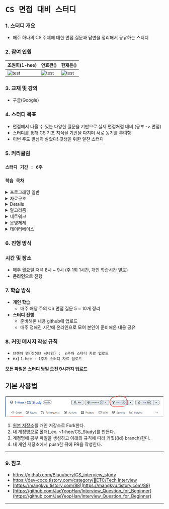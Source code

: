 
# `CS 면접 대비 스터디 `

### 1. 스터디  개요
-   매주 하나의 CS 주제에 대한 면접 질문과 답변을 정리해서 공유하는 스터디

### 2. 참여 인원
|조원희(1-hee)|안효관()|한재윤()|
|---|---|---|
|<img src="https://avatars.githubusercontent.com/u/79094527?v=4" alt="test" width="180" height="180"/> | <img src="" alt="test" width="180" height="180"/> | <img src="" alt="test" width="180" height="180"/> |

### 3. 교재 및 강의
-  구글(Google)

### 4. 스터디 목표
- 면접에서 나올 수 있는 다양한 질문을 기반으로 실제 면접처럼 대비 (공부 -> 면접)
- 스터디를 통해 CS 기초 지식을 기반을 다지며 서로 동기를 부여함
- 이번 주도 열심히 살았다! 갓생을 위한 알찬 스터디

### 5. 커리큘럼
### `스터디 기간 : 6주`
### `학습 목차`

<details>
<summary>프로그래밍 일반</summary>
<div markdown="1">
<div> 1. 객체지향 프로그래밍(OOP) </div>
<div> 2. REST API </div>
<div> 3. GIT & GITHUB </div>
<div> 4. 개발 방법론 </div>
<div> 5. 디자인 패턴 </div>
<div> 6. 비동기 처리 </div>
<div> 7. 프레임워크 vs 라이브러리 </div>        
</div>
</details>

<details>
<summary>자료구조</summary>
    1.  Array, Vector, Linked list
    2.  Stack, Queue
    3.  Deque
    4.  Priority Queue, Heqp
    5.  Hash
    6.  Graph
    7.  Tree
    8.  Tree
    9.  union-find 
</details>
<details>
<summary자료구조</summary>
<div markdown="1">
<div> 1. Array, Vector, Linked list </div>
<div> 2. Stack, Queue </div>
<div> 3. Deque </div>
<div> 4. Priority Queue, Heqp </div>
<div> 5. Hash </div>
<div> 6. Graph </div>
<div> 7.  Tree </div>        
<div> 8. union-find </div>
</div>
</details>

<details>
<summary>알고리즘</summary>
<div>1. 시간복잡도</div>
<div>2.  정렬(버블/선택/퀵/병합/삽입)</div>
<div>3.  재귀</div>
<div>4.  dp</div>
<div>5.  그래프 기초(dfs bfs) + 백트래킹</div>
<div>6.  그래프 심화(벨만포드 / 다익스트라 / 플로이드와샬)</div>
<div>7.  mst</div>        
<div>8.  분할정복 / 이분탐색</div>
<div>9.  그리디</div>
</details>

<details>
<summary>네트워크</summary>
<div>1.  HTTP HTTPS, HTTP Method</div>
<div>2.  TCP와 UDP</div>
<div>3.  TCP 3way / 4way handshake</div>
<div>4.  쿠키와 세션</div>
<div>5.  www.naver.com에  접속할 떄 생기는 일</div>
<div>6.  OSI 7계층</div>
<div>7.  DNS</div>        
<div>8.  라우터 / 라우팅 알고리즘</div>
<div>9.  웹소켓</div>
</details>

<details>
<summary>운영체제</summary>
<div>1.  프로세스와 스레드의 차이</div>
<div>2.  데드락</div>
<div>3.  세마포어 & 뮤텍스</div>
<div>4.  컨텍스트 스위칭</div>
<div>5.  선점형 스케줄링 비선점형 스케줄링</div>
<div>6.  paging system segmentation system</div>
<div>7.  paging algorithm</div>        
<div>8.  caching</div>
<div>9.  가상 메모리(단편화) + page fault</div>
<div>10.  메모리 구조</div>
<div>11.  디스크 스케줄링</div>
<div>12.  raid</div>

</details>
    
<details>
<summary>데이터베이스</summary>
<div>1.  데이터베이스 기본 개념</div>
<div>2.  데이터베이스 언어 (sql: ddl dml dcl)</div>
<div>3.  RDBMS와 NoSql</div>
<div>4.  인덱싱</div>
<div>5.  정규화</div>
<div>6.  반정규화</div>
<div>7.  트랜젝션</div>        
<div>8.  join</div>
</details>

### 6. 진행 방식
### 시간 및 장소
-  매주 월요일 저녁 8시 ~ 9시 (주 1회 1시간, 개인 학습시간 별도)
-   **온라인**으로 진행

### 7. 학습 방식
-   **개인 학습**
    - 매주 해당 주의 CS 면접 질문 5 ~ 10개 정리
-   **스터디 진행**
    -   준비해온 내용 github에 업로드
    -   매주 정해진 시간에 온라인으로 모여 본인이 준비해온 내용 공유

### 8. 커밋 메시지 작성 규칙
- `브랜치 명(깃허브 닉네임) :  n주차 스터디 자료 업로드`
- ex) `1-hee : 1주차 스터디 자료 업로드`

**모든 파일은 스터디 당일 오전 9시까지 업로드**

## **기본 사용법**
![IMG](./img/fork_img.PNG)
1. [원본 저장소](https://github.com/1-Hee/CS_Study)를 개인 저장소로 Fork한다.
2. 내 계정명으로 폴더(_ex. ~1-hee/CS_Study)를 만든다. 
3. 계정명에 공부 파일을 생성하고 아래의 규칙에 따라 커밋({id} branch)한다.
4. 내 개인 저장소에서 push한 뒤에 PR을 작성한다.

---
### 9. 참고
- https://github.com/Bluuubery/CS_interview_study
-   [https://dev-coco.tistory.com/category/📌ETC/Tech Interview](https://dev-coco.tistory.com/category/%F0%9F%93%8CETC/Tech%20Interview)
-   [https://mangkyu.tistory.com/88](https://mangkyu.tistory.com/88)
-   [https://github.com/JaeYeopHan/Interview_Question_for_Beginner](https://github.com/JaeYeopHan/Interview_Question_for_Beginner)
---
